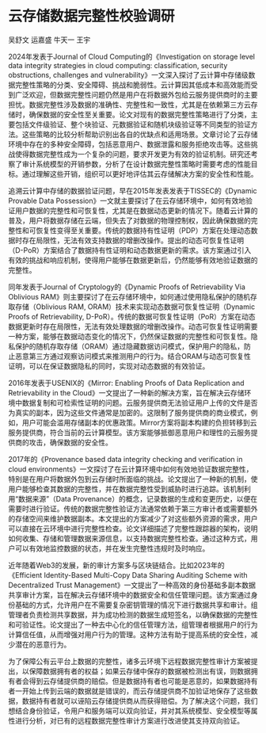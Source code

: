 # 云存储数据完整性校验调研

吴舒文 运嘉盛 牛天一 王宇

2024年发表于Journal of Cloud Computing的《Investigation on storage level data integrity strategies in cloud computing: classification, security obstructions, challenges and vulnerability》一文深入探讨了云计算中存储级数据完整性策略的分类、安全障碍、挑战和脆弱性。云计算因其低成本和高效能而受到广泛欢迎，但数据完整性问题仍然是用户在将数据外包给云服务提供商时的主要担忧。数据完整性涉及数据的准确性、完整性和一致性，尤其是在依赖第三方云存储时，确保数据的安全性至关重要。论文对现有的数据完整性策略进行了分类，主要包括文件级验证、整个块验证、元数据验证和随机块级验证等不同类型的验证方法。这些策略的比较分析帮助识别出各自的优缺点和适用场景。文章讨论了云存储环境中存在的多种安全障碍，包括恶意用户、数据泄露和服务拒绝攻击等。这些挑战使得数据完整性成为一个复杂的问题，要求开发更为有效的验证机制。研究还考察了审计系统模型的开销参数，分析了在设计数据完整性策略时需要考虑的性能目标。通过理解这些开销，组织可以更好地评估其云存储解决方案的安全性和性能。

追溯云计算中存储的数据验证问题，早在2015年发表发表于TISSEC的《Dynamic Provable Data Possession》一文就主要探讨了在云存储环境中，如何有效地验证用户数据的完整性和可恢复性，尤其是在数据动态更新的情况下。随着云计算的普及，用户将数据存储在云端，但失去了对数据的物理控制权，因此确保数据的完整性和可恢复性变得至关重要。传统的数据持有性证明（PDP）方案在处理动态数据时存在局限性，无法有效支持数据的增删改操作。提出的动态可恢复性证明（D-PoR）方案结合了数据持有性证明和动态数据更新的需求。该方案通过引入有效的挑战和响应机制，使得用户能够在数据更新后，仍然能够有效地验证数据的完整性。

同年发表于Journal of Cryptology的《Dynamic Proofs of Retrievability Via Oblivious RAM》则主要探讨了在云存储环境中，如何通过使用隐私保护的随机存取存储（Oblivious RAM, ORAM）技术来实现动态数据可恢复性证明（Dynamic Proofs of Retrievability, D-PoR）。传统的数据可恢复性证明（PoR）方案在动态数据更新时存在局限性，无法有效处理数据的增删改操作。动态可恢复性证明需要一种方案，能够在数据动态变化的情况下，仍然保证数据的完整性和可恢复性。隐私保护的随机存取存储（ORAM）通过隐藏数据访问模式，保护用户的隐私，防止恶意第三方通过观察访问模式来推测用户的行为。结合ORAM与动态可恢复性证明，可以在保证数据隐私的同时，实现对动态数据的有效验证。

2016年发表于USENIX的《Mirror: Enabling Proofs of Data Replication and Retrievability in the Cloud》一文提出了一种新的解决方案，旨在解决云存储环境中数据复制和可检索性证明的问题。云服务提供商无法验证用户上传的文件是否为真实的副本，因为这些文件通常是加密的。这限制了服务提供商的商业模式，例如，用户可能会滥用存储副本的优惠政策。Mirror方案将副本构建的负担转移到云服务提供商，符合当前的云计算模型。该方案能够抵御恶意用户和理性的云服务提供商的攻击，确保数据的安全性。

2017年的《Provenance based data integrity checking and verification in cloud environments》一文探讨了在云计算环境中如何有效地验证数据完整性，特别是在用户将数据外包到云存储时所面临的挑战。论文提出了一种新的机制，使用户能够检查其数据的完整性，并在数据完整性受到威胁时进行追踪。该机制利用“数据来源”（Data Provenance）的概念，记录数据的生成和变更历史，以便在需要时进行验证。传统的数据完整性验证方法通常依赖于第三方审计者或需要额外的存储空间来维护数据副本。本文提出的方案减少了对这些额外资源的需求，用户可以直接在云环境中进行完整性检查。论文详细描述了完整性跟踪器的架构，说明如何收集、存储和管理数据来源信息，以支持数据完整性检查。通过这种方式，用户可以有效地监控数据的状态，并在发生完整性违规时及时响应。

近年随着Web3的发展，新的审计方案多与区块链结合。比如2023年的《Efficient Identity-Based Multi-Copy Data Sharing Auditing Scheme with Decentralized Trust Management》一文提出了一种高效的身份基础多副本数据共享审计方案，旨在解决云存储环境中的数据安全和信任管理问题。该方案通过身份基础的方式，允许用户在不需要复杂密钥管理的情况下进行数据共享和审计。组管理者负责检测共享数据，并为成功检测的数据生成短签名，以确保数据的完整性和可验证性。论文提出了一种去中心化的信任管理方法，组管理者根据用户的行为计算信任值，从而增强对用户行为的管理。这种方法有助于提高系统的安全性，减少潜在的恶意行为。

为了保障公有云平台上数据的完整性，诸多云环境下远程数据完整性审计方案被提出，以保障数据拥有者的权益；如果云存储中保存的数据被检测出有误，则数据拥有者会得到云存储提供商的赔偿。但是数据持有者也可能是恶意的，如果数据持有者一开始上传到云端的数据就是错误的，而云存储提供商不加验证地保存了这些数据，数据持有者就可以诬陷云存储提供商从而获得赔偿。为了解决这个问题，我们想结合身份验证，令用户和服务端可以双向验证，并对其系统模型、安全模型等属性进行分析，对已有的远程数据完整性审计方案进行改进使其支持双向验证。

